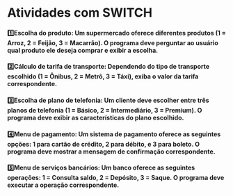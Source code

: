 # Atividades com SWITCH
#### 1️⃣Escolha do produto: Um supermercado oferece diferentes produtos (1 = Arroz, 2 = Feijão, 3 = Macarrão). O programa deve perguntar ao usuário qual produto ele deseja comprar e exibir a escolha.

#### 2️⃣Cálculo de tarifa de transporte: Dependendo do tipo de transporte escolhido (1 = Ônibus, 2 = Metrô, 3 = Táxi), exiba o valor da tarifa correspondente.

#### 3️⃣Escolha de plano de telefonia: Um cliente deve escolher entre três planos de telefonia (1 = Básico, 2 = Intermediário, 3 = Premium). O programa deve exibir as características do plano escolhido.

#### 4️⃣Menu de pagamento: Um sistema de pagamento oferece as seguintes opções: 1 para cartão de crédito, 2 para débito, e 3 para boleto. O programa deve mostrar a mensagem de confirmação correspondente.

#### 5️⃣Menu de serviços bancários: Um banco oferece as seguintes operações: 1 = Consulta saldo, 2 = Depósito, 3 = Saque. O programa deve executar a operação correspondente.
